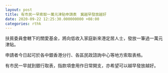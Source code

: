 ```yaml
---
layout: post
title: 有市民一早索取一萬元津貼申請表　冀越早發放越好
date: 2020-09-22 12:25:30.000000000 +08:00
categories: rthk
---
```


扶貧委員會轄下的關愛基金，將向低收入家庭新來港定居人士，發放一筆過一萬元津貼。

申請者今日起可於各中銀香港分行、各區民政諮詢中心等地方索取表格。

有市民一早就到銀行取表，指款項會用作日常開支，亦希望可以越早發放越好。
